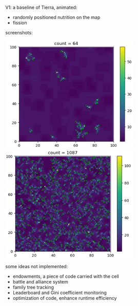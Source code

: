 V1: a baseline of Tierra, animated:
- randomly positioned nutrition on the map
- fission 

screenshots:
<p float="left">
  <img src="pics/v1-1.png" width="400" />
  <img src="pics/v1-2.png" width="400" /> 
</p>

some ideas not implemented:
- endowments, a piece of code carried with the cell
- battle and alliance system
- family tree tracking
- Leaderboard and Gini coefficient monitoring
- optimization of code, enhance runtime efficiency 
